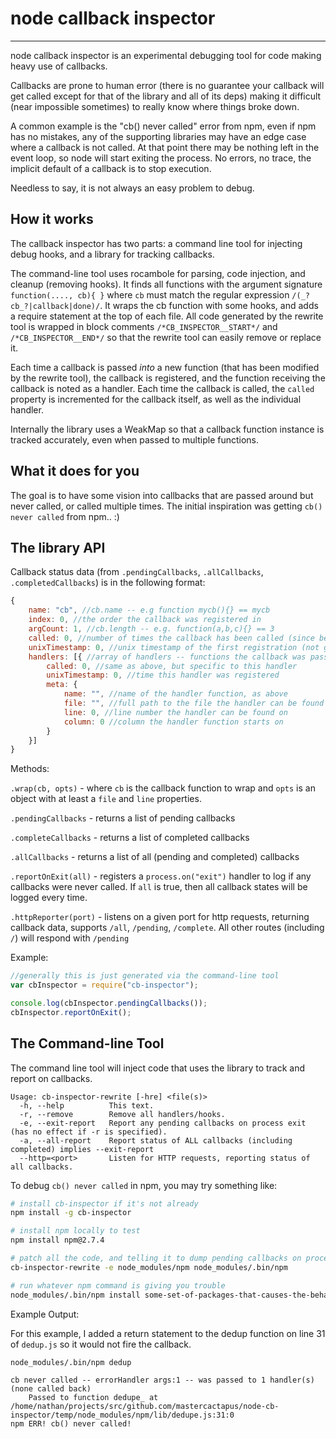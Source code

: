 # node callback inspector
--------------
node callback inspector is an experimental debugging tool for code making heavy use of callbacks.

Callbacks are prone to human error (there is no guarantee your callback will get called except for that of the library and all of its deps) making it difficult (near impossible sometimes) to really know where things broke down.

A common example is the "cb() never called" error from npm, even if npm has no mistakes, any of the supporting libraries may have an edge case where a callback is not called. At that point there may be nothing left in the event loop, so node will start exiting the process. No errors, no trace, the implicit default of a callback is to stop execution.

Needless to say, it is not always an easy problem to debug.



## How it works

The callback inspector has two parts: a command line tool for injecting debug hooks, and a library for tracking callbacks.

The command-line tool uses rocambole for parsing, code injection, and cleanup (removing hooks). It finds all functions with the argument signature `function(...., cb){ }` where `cb` must match the regular expression `/(_?cb_?|callback|done)/`. It wraps the cb function with some hooks, and adds a require statement at the top of each file. All code generated by the rewrite tool is wrapped in block comments `/*CB_INSPECTOR__START*/` and `/*CB_INSPECTOR__END*/` so that the rewrite tool can easily remove or replace it.

Each time a callback is passed *into* a new function (that has been modified by the rewrite tool), the callback is registered, and the function receiving the callback is noted as a handler. Each time the callback is called, the `called` property is incremented for the callback itself, as well as the individual handler.

Internally the library uses a WeakMap so that a callback function instance is tracked accurately, even when passed to multiple functions.

## What it does for you

The goal is to have some vision into callbacks that are passed around but never called, or called multiple times. The initial inspiration was getting `cb() never called` from npm.. :)

## The library API

Callback status data (from `.pendingCallbacks`, `.allCallbacks`, `.completedCallbacks`) is in the following format:

```javascript
{
	name: "cb", //cb.name -- e.g function mycb(){} == mycb
	index: 0, //the order the callback was registered in
	argCount: 1, //cb.length -- e.g. function(a,b,c){} == 3
	called: 0, //number of times the callback has been called (since being registered)
	unixTimestamp: 0, //unix timestamp of the first registration (not guaranteed to match the handler)
	handlers: [{ //array of handlers -- functions the callback was passed as an argument to
		called: 0, //same as above, but specific to this handler
		unixTimestamp: 0, //time this handler was registered
		meta: {
			name: "", //name of the handler function, as above
			file: "", //full path to the file the handler can be found in
			line: 0, //line number the handler can be found on
			column: 0 //column the handler function starts on
		}
	}]
}

```

Methods:

`.wrap(cb, opts)` - where `cb` is the callback function to wrap and `opts` is an object with at least a `file` and `line` properties.

`.pendingCallbacks` - returns a list of pending callbacks

`.completeCallbacks` - returns a list of completed callbacks

`.allCallbacks` - returns a list of all (pending and completed) callbacks

`.reportOnExit(all)` - registers a `process.on("exit")` handler to log if any callbacks were never called. If `all` is true, then all callback states will be logged every time.

`.httpReporter(port)` - listens on a given port for http requests, returning callback data, supports `/all`, `/pending`, `/complete`. All other routes (including `/`) will respond with `/pending`

Example:
```javascript
//generally this is just generated via the command-line tool
var cbInspector = require("cb-inspector");

console.log(cbInspector.pendingCallbacks());
cbInspector.reportOnExit();
```


## The Command-line Tool

The command line tool will inject code that uses the library to track and report on callbacks.

```
Usage: cb-inspector-rewrite [-hre] <file(s)>
  -h, --help          This text.
  -r, --remove        Remove all handlers/hooks.
  -e, --exit-report   Report any pending callbacks on process exit (has no effect if -r is specified).
  -a, --all-report    Report status of ALL callbacks (including completed) implies --exit-report
  --http=<port>       Listen for HTTP requests, reporting status of all callbacks.
```


To debug `cb() never called` in npm, you may try something like:

```bash
# install cb-inspector if it's not already
npm install -g cb-inspector

# install npm locally to test
npm install npm@2.7.4

# patch all the code, and telling it to dump pending callbacks on process exit
cb-inspector-rewrite -e node_modules/npm node_modules/.bin/npm

# run whatever npm command is giving you trouble
node_modules/.bin/npm install some-set-of-packages-that-causes-the-behavior

```

Example Output:

For this example, I added a return statement to the dedup function on line 31 of `dedup.js` so it would not fire the callback.

```
node_modules/.bin/npm dedup

cb never called -- errorHandler args:1 -- was passed to 1 handler(s) (none called back)
    Passed to function dedupe_ at /home/nathan/projects/src/github.com/mastercactapus/node-cb-inspector/temp/node_modules/npm/lib/dedupe.js:31:0
npm ERR! cb() never called!
```
